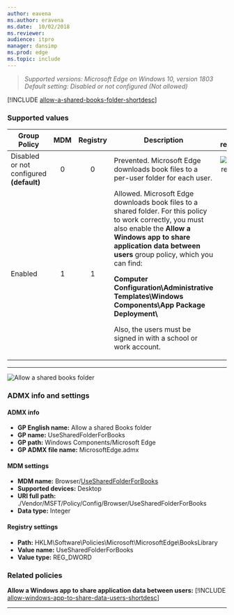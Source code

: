 ```yaml
---
author: eavena
ms.author: eravena
ms.date:  10/02/2018
ms.reviewer:
audience: itpro
manager: dansimp
ms.prod: edge
ms.topic: include
---
```


<!-- ## Allow a shared books folder -->
>*Supported versions: Microsoft Edge on Windows 10, version 1803*<br>
>*Default setting: Disabled or not configured (Not allowed)*

[!INCLUDE [allow-a-shared-books-folder-shortdesc](../shortdesc/allow-a-shared-books-folder-shortdesc.md)]



### Supported values

|                Group Policy                 | MDM | Registry |                                                                                                                                                                                              Description                                                                                                                                                                                               |                 Most restricted                  |
|---------------------------------------------|:---:|:--------:|--------------------------------------------------------------------------------------------------------------------------------------------------------------------------------------------------------------------------------------------------------------------------------------------------------------------------------------------------------------------------------------------------------|:------------------------------------------------:|
| Disabled or not configured<br>**(default)** |  0  |    0     |                                                                                                                                                           Prevented. Microsoft Edge downloads book files to a per-user folder for each user.                                                                                                                                                           | ![Most restricted value](../images/check-gn.png) |
|                   Enabled                   |  1  |    1     | Allowed. Microsoft Edge downloads book files to a shared folder. For this policy to work correctly, you must also enable the **Allow a Windows app to share application data between users** group policy, which you can find:<p>**Computer Configuration\\Administrative Templates\\Windows Components\\App Package Deployment\\**<p>Also, the users must be signed in with a school or work account. |                                                  |

---

![Allow a shared books folder](../images/allow-shared-books-folder_sm.png)

### ADMX info and settings

#### ADMX info
- **GP English name:** Allow a shared Books folder
- **GP name:** UseSharedFolderForBooks
- **GP path:** Windows Components/Microsoft Edge
- **GP ADMX file name:** MicrosoftEdge.admx

#### MDM settings
- **MDM name:** Browser/[UseSharedFolderForBooks](https://docs.microsoft.com/windows/client-management/mdm/policy-csp-browser#browser-usesharedfolderforbooks)
- **Supported devices:** Desktop
- **URI full path:** ./Vendor/MSFT/Policy/Config/Browser/UseSharedFolderForBooks
- **Data type:** Integer

#### Registry settings
- **Path:** HKLM\\Software\\Policies\\Microsoft\\MicrosoftEdge\\BooksLibrary
- **Value name:** UseSharedFolderForBooks
- **Value type:** REG_DWORD

### Related policies

**Allow a Windows app to share application data between users:** [!INCLUDE [allow-windows-app-to-share-data-users-shortdesc](../shortdesc/allow-windows-app-to-share-data-users-shortdesc.md)]

<hr>
